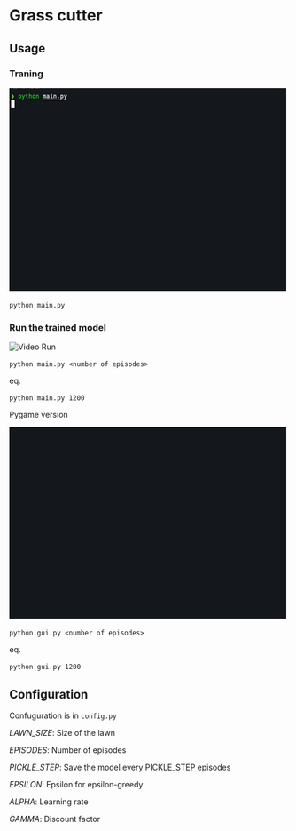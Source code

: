 # Grass cutter

## Usage

### Traning

![Video Training](./movies/train.gif)

```
python main.py
```

### Run the trained model

![Video Run](./movies/main.gif)

```
python main.py <number of episodes>
```
eq.

```
python main.py 1200
```

Pygame version

![Video Run Pygame](./movies/gui.gif)

```
python gui.py <number of episodes>
```

eq.

```
python gui.py 1200
```

## Configuration

Confuguration is in `config.py`

*LAWN_SIZE*: Size of the lawn

*EPISODES*: Number of episodes

*PICKLE_STEP*: Save the model every PICKLE_STEP episodes

*EPSILON*: Epsilon for epsilon-greedy

*ALPHA*: Learning rate

*GAMMA*: Discount factor